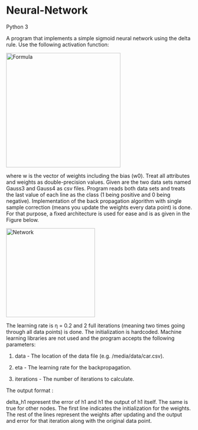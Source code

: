 # Neural-Network
Python 3

A program that implements a simple sigmoid neural network using the delta rule. Use the following activation function:

<img width="309" alt="Formula" src="https://user-images.githubusercontent.com/56769691/116667277-a360b500-a9b9-11eb-9ad3-992630c4022f.png">

where w is the vector of weights including the bias (w0). Treat all attributes and weights as double-precision values. Given are the two data sets named Gauss3 and Gauss4 as csv files. Program reads both data sets and treats the last value of each line as the class (1 being positive and 0 being negative). Implementation of the back propagation algorithm with single sample correction (means you update the weights every data point) is done. For that purpose, a fixed architecture is used for ease and is as given in the Figure below.

<img width="240" alt="Network" src="https://user-images.githubusercontent.com/56769691/116667418-cc814580-a9b9-11eb-82aa-67796a71905c.png">

The learning rate is η = 0.2 and 2 full iterations (meaning two times going through all data points) is done. The initialization is hardcoded.  Machine learning libraries are not used and the program accepts the following parameters:

1. data - The location of the data file (e.g. /media/data/car.csv).

2. eta - The learning rate for the backpropagation.

3. iterations - The number of iterations to calculate.

The output format :

delta_h1 represent the error of h1 and h1 the output of h1 itself. The same is true for other nodes. The first line indicates the initialization for the weights. The rest of the lines represent the weights after updating and the output and error for that iteration along with the original data point.



